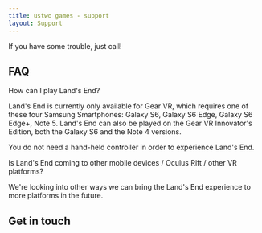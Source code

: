 ```yaml
---
title: ustwo games - support
layout: Support
---
```


If you have some trouble, just call!

## FAQ

<!--

To add more Q&As duplicate existing blocks using the "faq-question" and "faq-answer" classes.

Make sure to keep the spacing, otherwise Markdown inside the <div>s won't be parsed!

-->

<div class="faq-question">

How can I play Land's End?

</div>

<div class="faq-answer">

Land's End is currently only available for Gear VR, which requires one of these four Samsung Smartphones: Galaxy S6, Galaxy S6 Edge, Galaxy S6 Edge+, Note 5. Land's End can also be played on the Gear VR Innovator's Edition, both the Galaxy S6 and the Note 4 versions.

You do not need a hand-held controller in order to experience Land's End.

</div>

<div class="faq-question">

Is Land's End coming to other mobile devices / Oculus Rift / other VR platforms?

</div>

<div class="faq-answer">

We're looking into other ways we can bring the Land's End experience to more platforms in the future.

</div>

## Get in touch

<!-- Form will be rendered below here -->
